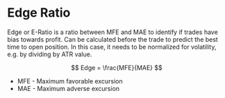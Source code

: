 # Edge Ratio 

Edge or E-Ratio is a ratio between MFE and MAE to identify if trades have bias towards profit. 
Can be calculated before the trade to predict the best time to open position. 
In this case, it needs to be normalized for volatility, e.g. by dividing by ATR value. 

$$ Edge = \frac{MFE}{MAE} $$ 

- MFE - Maximum favorable excursion 
- MAE - Maximum adverse excursion
